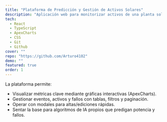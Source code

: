 ```yaml
---
title: "Plataforma de Predicción y Gestión de Activos Solares"
description: "Aplicación web para monitorizar activos de una planta solar, registrar eventos y mantener histórico de fallos, incluyendo visualizaciones con ApexCharts y tablas filtrables."
tech:
  - React
  - TypeScript
  - ApexCharts
  - CSS
  - Git
  - Github
cover: ""
repo: "https://github.com/Arturo4102"
demo: ""
featured: true
order: 1
---
```


La plataforma permite:
- Visualizar métricas clave mediante gráficas interactivas (ApexCharts).
- Gestionar eventos, activos y fallos con tablas, filtros y paginación.
- Operar con modales para altas/ediciones rápidas.
- Sentar la base para algoritmos de IA propios que predigan potencia y fallos.
